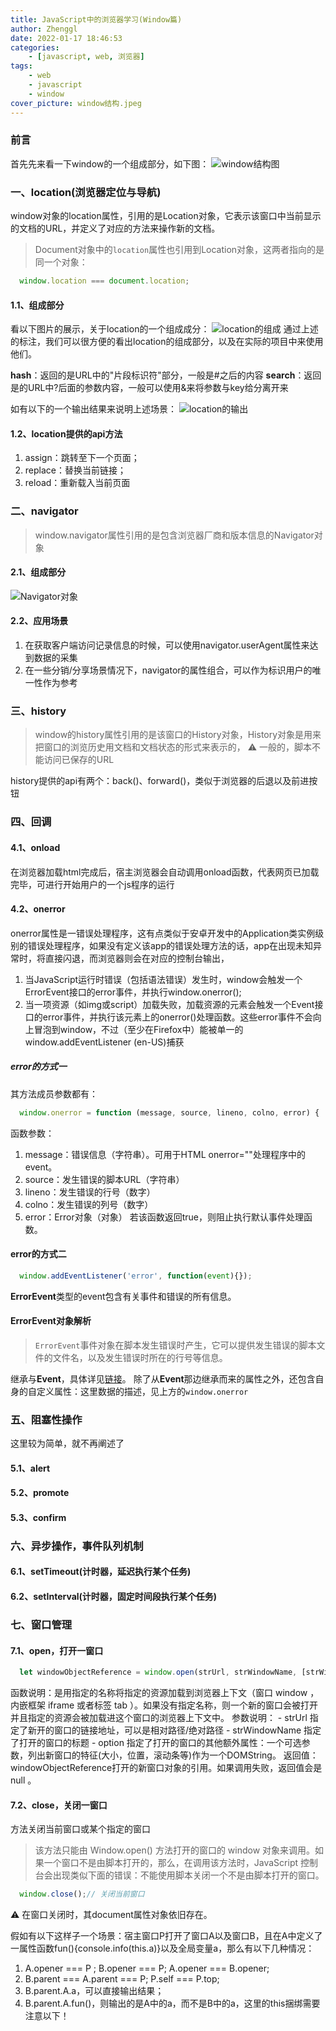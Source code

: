 ```yaml
---
title: JavaScript中的浏览器学习(Window篇)
author: Zhenggl
date: 2022-01-17 18:46:53
categories:
    - [javascript, web, 浏览器]
tags:
    - web
    - javascript
    - window
cover_picture: window结构.jpeg
---
```


### 前言
首先先来看一下window的一个组成部分，如下图：
![window结构图](window.png)
### 一、location(浏览器定位与导航)
window对象的location属性，引用的是Location对象，它表示该窗口中当前显示的文档的URL，并定义了对应的方法来操作新的文档。
> Document对象中的`location`属性也引用到Location对象，这两者指向的是同一个对象：
```javascript
  window.location === document.location;
```
#### 1.1、组成部分
看以下图片的展示，关于location的一个组成成分：
![location的组成](location的组成.jpg)
通过上述的标注，我们可以很方便的看出location的组成部分，以及在实际的项目中来使用他们。

**hash**：返回的是URL中的"片段标识符"部分，一般是#之后的内容
**search**：返回是的URL中?后面的参数内容，一般可以使用&来将参数与key给分离开来

如有以下的一个输出结果来说明上述场景：
![location的输出](location的输出.png)

#### 1.2、location提供的api方法
1. assign：跳转至下一个页面；
2. replace：替换当前链接；
3. reload：重新载入当前页面

### 二、navigator
> window.navigator属性引用的是包含浏览器厂商和版本信息的Navigator对象
#### 2.1、组成部分
![Navigator对象](Navigator对象.png)
#### 2.2、应用场景
1. 在获取客户端访问记录信息的时候，可以使用navigator.userAgent属性来达到数据的采集
2. 在一些分销/分享场景情况下，navigator的属性组合，可以作为标识用户的唯一性作为参考
### 三、history
> window的history属性引用的是该窗口的History对象，History对象是用来把窗口的浏览历史用文档和文档状态的形式来表示的，
> ⚠️ 一般的，脚本不能访问已保存的URL

history提供的api有两个：back()、forward()，类似于浏览器的后退以及前进按钮

### 四、回调
#### 4.1、onload
在浏览器加载html完成后，宿主浏览器会自动调用onload函数，代表网页已加载完毕，可进行开始用户的一个js程序的运行
#### 4.2、onerror
onerror属性是一错误处理程序，这有点类似于安卓开发中的Application类实例级别的错误处理程序，如果没有定义该app的错误处理方法的话，app在出现未知异常时，将直接闪退，而浏览器则会在对应的控制台输出，
1. 当JavaScript运行时错误（包括语法错误）发生时，window会触发一个ErrorEvent接口的error事件，并执行window.onerror();
2. 当一项资源（如img或script）加载失败，加载资源的元素会触发一个Event接口的error事件，并执行该元素上的onerror()处理函数。这些error事件不会向上冒泡到window，不过（至少在Firefox中）能被单一的window.addEventListener (en-US)捕获
##### error的方式一
其方法成员参数都有：
```javascript
  window.onerror = function (message, source, lineno, colno, error) {  }
```
函数参数：
1. message：错误信息（字符串）。可用于HTML onerror=""处理程序中的event。
2. source：发生错误的脚本URL（字符串）
3. lineno：发生错误的行号（数字）
4. colno：发生错误的列号（数字）
5. error：Error对象（对象）
若该函数返回true，则阻止执行默认事件处理函数。
#### error的方式二
```javascript
  window.addEventListener('error', function(event){});
```
**ErrorEvent**类型的event包含有关事件和错误的所有信息。
#### ErrorEvent对象解析
> `ErrorEvent`事件对象在脚本发生错误时产生，它可以提供发生错误的脚本文件的文件名，以及发生错误时所在的行号等信息。

继承与**Event**，具体详见[链接](https://developer.mozilla.org/zh-CN/docs/Web/API/Event)。
除了从**Event**那边继承而来的属性之外，还包含自身的自定义属性：这里数据的描述，见上方的`window.onerror`

### 五、阻塞性操作
这里较为简单，就不再阐述了
#### 5.1、alert
#### 5.2、promote
#### 5.3、confirm

### 六、异步操作，事件队列机制
#### 6.1、setTimeout(计时器，延迟执行某个任务)
#### 6.2、setInterval(计时器，固定时间段执行某个任务)

### 七、窗口管理
#### 7.1、open，打开一窗口
```javascript
  let windowObjectReference = window.open(strUrl, strWindowName, [strWindowFeatures]);
```
函数说明：是用指定的名称将指定的资源加载到浏览器上下文（窗口 window ，内嵌框架 iframe 或者标签 tab ）。如果没有指定名称，则一个新的窗口会被打开并且指定的资源会被加载进这个窗口的浏览器上下文中。
参数说明：
    - strUrl 指定了新开的窗口的链接地址，可以是相对路径/绝对路径
    - strWindowName 指定了打开的窗口的标题
    - option 指定了打开的窗口的其他额外属性：一个可选参数，列出新窗口的特征(大小，位置，滚动条等)作为一个DOMString。
返回值：
    windowObjectReference打开的新窗口对象的引用。如果调用失败，返回值会是 null 。
#### 7.2、close，关闭一窗口
方法关闭当前窗口或某个指定的窗口
> 该方法只能由 Window.open() 方法打开的窗口的 window 对象来调用。如果一个窗口不是由脚本打开的，那么，在调用该方法时，JavaScript 控制台会出现类似下面的错误：不能使用脚本关闭一个不是由脚本打开的窗口。

```javascript
  window.close();// 关闭当前窗口
```

⚠️ 在窗口关闭时，其document属性对象依旧存在。

假如有以下这样子一个场景：宿主窗口P打开了窗口A以及窗口B，且在A中定义了一属性函数fun(){console.info(this.a)}以及全局变量a，那么有以下几种情况：
1. A.opener === P ;  B.opener === P;  A.opener === B.opener;
2. B.parent === A.parent === P; P.self === P.top;
3. B.parent.A.a，可以直接输出结果；
4. B.parent.A.fun()，则输出的是A中的a，而不是B中的a，这里的this捆绑需要注意以下！


